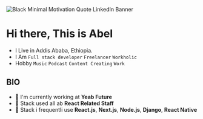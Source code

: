 
<!--
**baydisng13/Baydisng13** is a ✨ _special_ ✨ repository because its `README.md` (this file) appears on your GitHub profile.

Here are some ideas to get you started:

- 🔭 I’m currently working At BN Software Texhnology
- 🌱 I’m currently learning Computer Secince 
- 👯 I’m looking to collaborate on Front end projects 
- 🤔 I’m looking for help with ...
- 💬 Ask me about ...
- 📫 How to reach me: ...
- 😄 Pronouns: ...
- ⚡️ Fun fact: ...
-->

![Black Minimal Motivation Quote LinkedIn Banner](https://user-images.githubusercontent.com/44190023/205405064-5aa93cb8-34b2-4407-9231-b3e292a548a4.gif)

# Hi there, This is Abel 

- I Live in Addis Ababa, Ethiopia.
- I Am `Full stack developer` `Freelancer` `Workholic`
- Hobby `Music`  `Podcast` `Content Creating` `Work`

## BIO

- 🏢 I'm currently working at **Yeab Future**
- 🌱 Stack used all ab **React Related Staff**
- 💬 Stack i frequentli use  **React.js**, **Next.js**, **Node.js**, **Django**, **React Native** 


 
